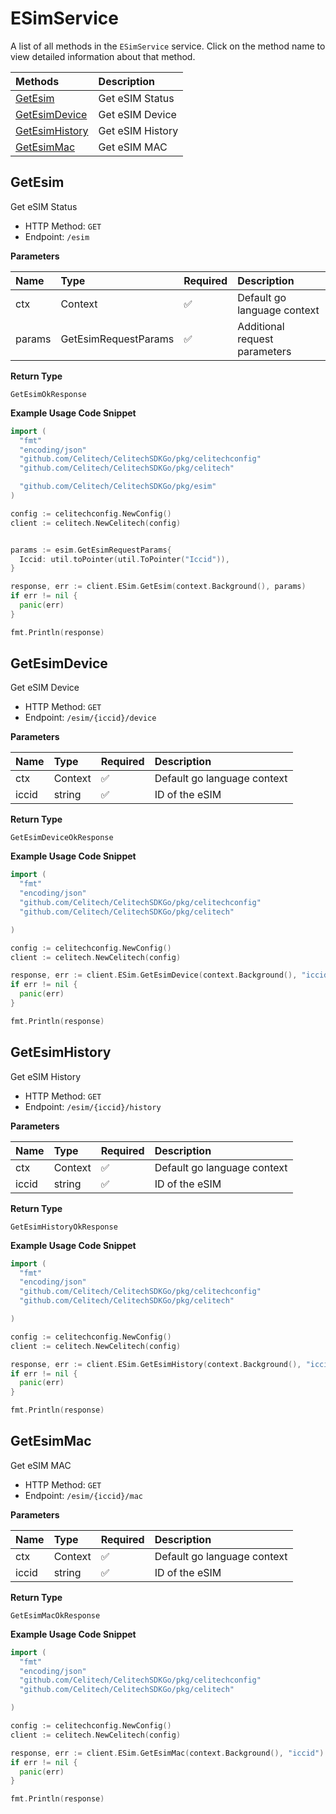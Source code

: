 # ESimService

A list of all methods in the `ESimService` service. Click on the method name to view detailed information about that method.

| Methods                           | Description      |
| :-------------------------------- | :--------------- |
| [GetEsim](#getesim)               | Get eSIM Status  |
| [GetEsimDevice](#getesimdevice)   | Get eSIM Device  |
| [GetEsimHistory](#getesimhistory) | Get eSIM History |
| [GetEsimMac](#getesimmac)         | Get eSIM MAC     |

## GetEsim

Get eSIM Status

- HTTP Method: `GET`
- Endpoint: `/esim`

**Parameters**

| Name   | Type                 | Required | Description                   |
| :----- | :------------------- | :------- | :---------------------------- |
| ctx    | Context              | ✅       | Default go language context   |
| params | GetEsimRequestParams | ✅       | Additional request parameters |

**Return Type**

`GetEsimOkResponse`

**Example Usage Code Snippet**

```go
import (
  "fmt"
  "encoding/json"
  "github.com/Celitech/CelitechSDKGo/pkg/celitechconfig"
  "github.com/Celitech/CelitechSDKGo/pkg/celitech"

  "github.com/Celitech/CelitechSDKGo/pkg/esim"
)

config := celitechconfig.NewConfig()
client := celitech.NewCelitech(config)


params := esim.GetEsimRequestParams{
  Iccid: util.toPointer(util.ToPointer("Iccid")),
}

response, err := client.ESim.GetEsim(context.Background(), params)
if err != nil {
  panic(err)
}

fmt.Println(response)
```

## GetEsimDevice

Get eSIM Device

- HTTP Method: `GET`
- Endpoint: `/esim/{iccid}/device`

**Parameters**

| Name  | Type    | Required | Description                 |
| :---- | :------ | :------- | :-------------------------- |
| ctx   | Context | ✅       | Default go language context |
| iccid | string  | ✅       | ID of the eSIM              |

**Return Type**

`GetEsimDeviceOkResponse`

**Example Usage Code Snippet**

```go
import (
  "fmt"
  "encoding/json"
  "github.com/Celitech/CelitechSDKGo/pkg/celitechconfig"
  "github.com/Celitech/CelitechSDKGo/pkg/celitech"

)

config := celitechconfig.NewConfig()
client := celitech.NewCelitech(config)

response, err := client.ESim.GetEsimDevice(context.Background(), "iccid")
if err != nil {
  panic(err)
}

fmt.Println(response)
```

## GetEsimHistory

Get eSIM History

- HTTP Method: `GET`
- Endpoint: `/esim/{iccid}/history`

**Parameters**

| Name  | Type    | Required | Description                 |
| :---- | :------ | :------- | :-------------------------- |
| ctx   | Context | ✅       | Default go language context |
| iccid | string  | ✅       | ID of the eSIM              |

**Return Type**

`GetEsimHistoryOkResponse`

**Example Usage Code Snippet**

```go
import (
  "fmt"
  "encoding/json"
  "github.com/Celitech/CelitechSDKGo/pkg/celitechconfig"
  "github.com/Celitech/CelitechSDKGo/pkg/celitech"

)

config := celitechconfig.NewConfig()
client := celitech.NewCelitech(config)

response, err := client.ESim.GetEsimHistory(context.Background(), "iccid")
if err != nil {
  panic(err)
}

fmt.Println(response)
```

## GetEsimMac

Get eSIM MAC

- HTTP Method: `GET`
- Endpoint: `/esim/{iccid}/mac`

**Parameters**

| Name  | Type    | Required | Description                 |
| :---- | :------ | :------- | :-------------------------- |
| ctx   | Context | ✅       | Default go language context |
| iccid | string  | ✅       | ID of the eSIM              |

**Return Type**

`GetEsimMacOkResponse`

**Example Usage Code Snippet**

```go
import (
  "fmt"
  "encoding/json"
  "github.com/Celitech/CelitechSDKGo/pkg/celitechconfig"
  "github.com/Celitech/CelitechSDKGo/pkg/celitech"

)

config := celitechconfig.NewConfig()
client := celitech.NewCelitech(config)

response, err := client.ESim.GetEsimMac(context.Background(), "iccid")
if err != nil {
  panic(err)
}

fmt.Println(response)
```
